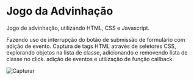 # Jogo da Advinhação

Jogo de advinhação, utilizando HTML, CSS e Javascript.

Fazendo uso de interrupção do botão de submissão de formulário com adição de evento. Captura de tags HTML através de seletores CSS, explorando objetos na lista de classe, adicionando e removendo lista de classe no click.
adição de eventos e utilização de função callback.

![Capturar](https://github.com/priscilha/jogoAdvinhacao/assets/81052476/5e56efe4-e8db-4dfc-9b3d-2c1359ac2f05)
